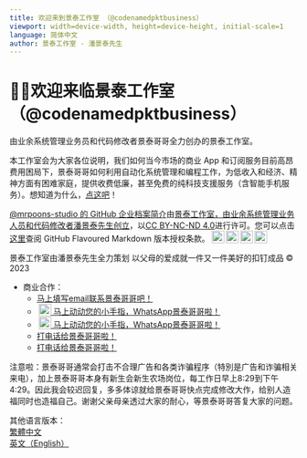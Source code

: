 ```yaml
---
title: 欢迎来到景泰工作室 （@codenamedpktbusiness）
viewport: width=device-width, height=device-height, initial-scale=1
language: 简体中文
author: 景泰工作室 - 潘景泰先生
---
```


# 🙇‍♂️欢迎来临景泰工作室 （@codenamedpktbusiness）
由业余系统管理业务员和代码修改者景泰哥哥全力创办的景泰工作室。

本工作室会为大家各位说明，我们如何当今市场的商业 App 和订阅服务目前高昂费用困局下，景泰哥哥如何利用自动化系统管理和编程工作，为低收入和经济、精神方面有困难家庭，提供收费低廉，甚至免费的纯科技支援服务（含智能手机服务）。想知道为什么，[点这吧](profile/README.zh-hans.md)！

<a property="dct:title" rel="cc:attributionURL" href="https://github.com/codenamedpktbusiness/.github">@mrpoons-studio 的 GitHub 企业档案简介</a>由<a rel="cc:attributionURL dct:creator" property="cc:attributionName" href="https://github.com/mrpoons-studio">景泰工作室，由业余系统管理业务人员和代码修改者潘景泰先生创立</a>，以<a href="http://creativecommons.org/licenses/by-nc-nd/4.0/?ref=chooser-v1" target="_blank" rel="license noopener noreferrer" style="display:inline-block;">CC BY-NC-ND 4.0</a>进行许可。您可以点击[这里](COPYING.zh-hant.md "GitHub Flavoured Markdown 版本授权条款")查阅 GitHub Flavoured Markdown 版本授权条款。<img style="height:22px!important;margin-left:3px;vertical-align:text-bottom;" src="https://mirrors.creativecommons.org/presskit/icons/cc.svg?ref=chooser-v1" alt="cc"><img style="height:22px!important;margin-left:3px;vertical-align:text-bottom;" src="https://mirrors.creativecommons.org/presskit/icons/by.svg?ref=chooser-v1" alt="by"><img style="height:22px!important;margin-left:3px;vertical-align:text-bottom;" src="https://mirrors.creativecommons.org/presskit/icons/nc.svg?ref=chooser-v1" alt="nc"><img style="height:22px!important;margin-left:3px;vertical-align:text-bottom;" src="https://mirrors.creativecommons.org/presskit/icons/nd.svg?ref=chooser-v1" alt="nd">

景泰工作室由潘景泰先生全力策划 以父母的爱成就一件又一件美好的扣钉成品 © 2023
* 商业合作：
  - [马上填写email联系景泰哥哥吧！](mailto:pkt_1@yahoo.com.hk "以 email 联系景泰哥哥")
  - [<img style="height:22px!important;margin-left:3px;vertical-align:text-bottom;" src="/bin/pictures/social.media.WhatsApp_Logo.png" alt="social"> 马上动动您的小手指，WhatsApp景泰哥哥啦！](https://api.whatsapp.com/send/phone=85298317529&text=您好，真的高兴认识您了！请问有什么需要可以帮助了您呢？ "以 WhatsApp 联系景泰哥哥")
  - [<img style="height:22px!important;margin-left:3px;vertical-align:text-bottom;" src="/bin/pictures/social.media.WhatsApp_Logo.png" alt="social"> 马上动动您的小手指，WhatsApp景泰哥哥啦！](https://api.whatsapp.com/send/phone=85291470736&text=您好，真的高兴认识您了！请问有什么需要可以帮助了您呢？ "以 WhatsApp 联系景泰哥哥")
  - [打电话给景泰哥哥啦！](tel:+85298317529 "打电话给景泰哥哥")
  - [打电话给景泰哥哥啦！](tel:+85291470736 "打电话给景泰哥哥")

注意啦：景泰哥哥通常会打击不合理广告和各类诈骗程序（特別是广告和诈骗相关来电），加上景泰哥哥本身有新生会新生农场岗位，每工作日早上8:29到下午4:29。因此我会较迟回复，多多体谅就给景泰哥哥快点完成修改大作，给别人造福同时也造福自己。谢谢父亲母亲透过大家的耐心，等景泰哥哥答复大家的问题。

其他语言版本：  
[繁體中文](README.zh-hant.md "#readme.zh-hant")  
[英文（English）](README.md "#readme")
